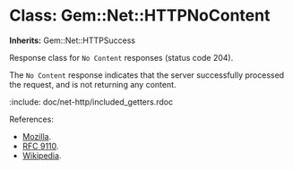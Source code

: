 # Class: Gem::Net::HTTPNoContent
**Inherits:** Gem::Net::HTTPSuccess
    

Response class for `No Content` responses (status code 204).

The `No Content` response indicates that the server successfully processed the
request, and is not returning any content.

:include: doc/net-http/included_getters.rdoc

References:

*   [Mozilla](https://developer.mozilla.org/en-US/docs/Web/HTTP/Status/204).
*   [RFC
    9110](https://www.rfc-editor.org/rfc/rfc9110.html#name-204-no-content).
*   [Wikipedia](https://en.wikipedia.org/wiki/List_of_HTTP_status_codes#204).



